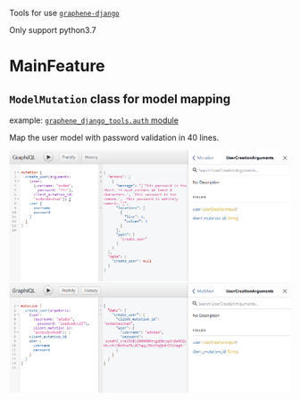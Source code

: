 Tools for use [`graphene-django`](https://github.com/graphql-python/graphene-django)

Only support python3.7

# MainFeature

## `ModelMutation` class for model mapping

example: [`graphene_django_tools.auth` module](./graphene_django_tools/auth.py) 

Map the user model with password validation in 40 lines.

![](./pic/20181011195459.png)
![](./pic/20181011200840.png)

